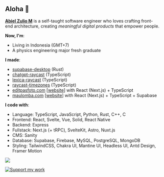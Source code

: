 ## Aloha 👋

__[Abiel Zulio M](https://zulio.me)__ is a self-taught software engineer who loves crafting front-end architecture, creating *meaningful digital products* that empower people. 

__Now, I'm__:
- Living in Indonesia (GMT+7)
- A physics engineering major fresh graduate

__I made__:
- [supabase-desktop](https://github.com/abielzulio/supabase-desktop) (Rust)
- [chatgpt-raycast](https://github.com/abielzulio/chatgpt-raycast) (TypeScript)
- [lexica-raycast](https://github.com/abielzulio/lexica-raycast) (TypeScript)
- [raycast-timezones](https://github.com/abielzulio/raycast-timezones) (TypeScript)
- [editpasfoto.com](https://github.com/abielzulio/editpasfoto) [[website](https://editpasfoto.com)] with React (Next.js) + TypeScript
- [maulomba.com](https://github.com/abielzulio/maulomba) [[website](https://maulomba.com)] with React (Next.js) + TypeScript + Supabase

__I code with__:
- Language: TypeScript, JavaScript, Python, Rust, C++, C
- Frontend: React, Svelte, Vue, Solid, React Native
- Backend: Express
- Fullstack: Next.js (+ tRPC), SvelteKit, Astro, Nuxt.js
- CMS: Sanity
- Database: Supabase, Firebase, MySQL, PostgreSQL, MongoDB
- Styling: TailwindCSS, Chakra UI, Mantine UI, Headless UI, Antd Design, Framer Motion

![](https://komarev.com/ghpvc/?username=abielzulio&color=lightgrey&style=plastic)

[![Support my work](https://ko-fi.com/img/githubbutton_sm.svg)](https://ko-fi.com/abielzulio)

